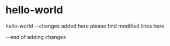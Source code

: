 # hello-world
hello-world
--changes added here
please find modified lines here

--end of adding changes
